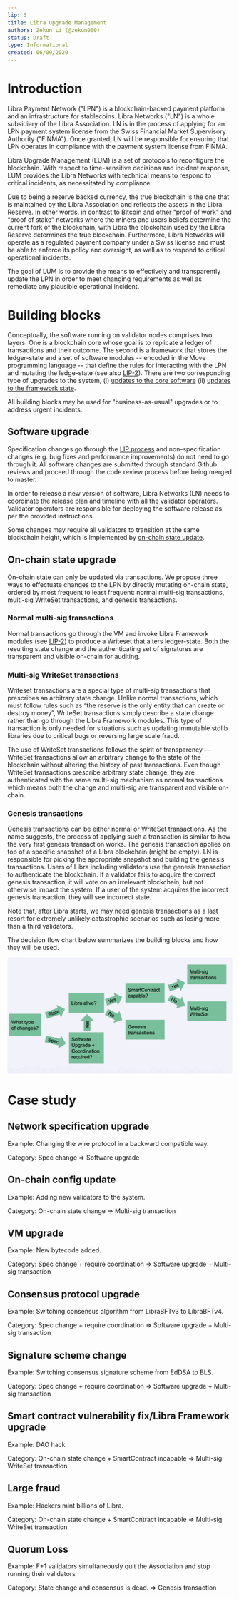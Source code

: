```yaml
---
lip: 3
title: Libra Upgrade Management
authors: Zekun Li (@zekun000)
status: Draft
type: Informational
created: 06/09/2020
---
```


# Introduction
Libra Payment Network ("LPN") is a blockchain-backed payment platform and an infrastructure for stablecoins. Libra Networks ("LN") is a whole subsidiary of the Libra Association. LN is in the process of applying for an LPN payment system license from the Swiss Financial Market Supervisory Authority ("FINMA"). Once granted, LN will be responsible for ensuring that LPN operates in compliance with the payment system license from FINMA.

Libra Upgrade Management (LUM) is a set of protocols to reconfigure the blockchain. With respect to time-sensitive decisions and incident response, LUM provides the Libra Networks with technical means to respond to critical incidents, as necessitated by compliance.

Due to being a reserve backed currency, the true blockchain is the one that is maintained by the Libra Association and reflects the assets in the Libra Reserve. In other words, in contrast to Bitcoin and other “proof of work” and “proof of stake” networks where the miners and users beliefs determine the current fork of the blockchain, with Libra the blockchain used by the Libra Reserve determines the true blockchain. Furthermore, Libra Networks will operate as a regulated payment company under a Swiss license and must be able to enforce its policy and oversight, as well as to respond to critical operational incidents.

The goal of LUM is to provide the means to effectively and transparently update the LPN in order to meet changing requirements as well as remediate any plausible operational incident.

# Building blocks
Conceptually, the software running on validator nodes comprises two layers. One is a blockchain core whose goal is to replicate a ledger of transactions and their outcome. The second is a framework that stores the ledger-state and a set of software modules -- encoded in the Move programming language -- that define the rules for interacting with the LPN and mutating the ledge-state (see also [LIP-2](./lip-2.md)). There are two corresponding type of upgrades to the system, (i) [updates to the core software](#software-upgrade) (ii) [updates to the framework state](#on-chain-state-upgrade).

All building blocks may be used for "business-as-usual" upgrades or to address urgent incidents.

## Software upgrade
Specification changes go through the [LIP process](./lip-0.md) and non-specification changes (e.g. bug fixes and performance improvements) do not need to go through it. All software changes are submitted through standard Github reviews and proceed through the code review process before being merged to master.

In order to release a new version of software, Libra Networks (LN) needs to coordinate the release plan and timeline with all the validator operators. Validator operators are responsible for deploying the software release as per the provided instructions.

Some changes may require all validators to transition at the same blockchain height, which is implemented by [on-chain state update](#on-chain-state-upgrade).

## On-chain state upgrade
On-chain state can only be updated via transactions. We propose three ways to effectuate changes to the LPN by directly mutating on-chain state, ordered by most frequent to least frequent: normal multi-sig transactions, multi-sig WriteSet transactions, and genesis transactions.

### Normal multi-sig transactions
Normal transactions go through the VM and invoke Libra Framework modules (see [LIP-2](./lip-2.md)) to produce a Writeset that alters ledger-state. Both the resulting state change and the authenticating set of signatures are transparent and visible on-chain for auditing.

### Multi-sig WriteSet transactions
Writeset transactions are a special type of multi-sig transactions that prescribes an arbitrary state change. Unlike normal transactions, which must follow rules such as “the reserve is the only entity that can create or destroy money”, WriteSet transactions simply describe a state change rather than go through the Libra Framework modules. This type of transaction is only needed for situations such as updating immutable stdlib libraries due to critical bugs or reversing large scale fraud.

The use of WriteSet transactions follows the spirit of transparency — WriteSet transactions allow an arbitrary change to the state of the blockchain without altering the history of past transactions.
Even though WriteSet transactions prescribe arbitrary state change, they are authenticated with the same multi-sig mechanism as normal transactions which means both the change and multi-sig are transparent and visible on-chain.

### Genesis transactions
Genesis transactions can be either normal or WriteSet transactions. As the name suggests, the process of applying such a transaction is similar to how the very first genesis transaction works. The genesis transaction applies on top of a specific snapshot of a Libra blockchain (might be empty). LN is responsible for picking the appropriate snapshot and building the genesis transactions. Users of Libra including validators use the genesis transaction to authenticate the blockchain. If a validator fails to acquire the correct genesis transaction, it will vote on an irrelevant blockchain, but not otherwise impact the system. If a user of the system acquires the incorrect genesis transaction, they will see incorrect state.

Note that, after Libra starts, we may need genesis transactions as a last resort for extremely unlikely catastrophic scenarios such as losing more than a third validators.

The decision flow chart below summarizes the building blocks and how they will be used.

![Decision flow](../static/img/LIP-3-decision-flow.png)

# Case study

## Network specification upgrade
Example: Changing the wire protocol in a backward compatible way.

Category: Spec change => Software upgrade
## On-chain config update
Example: Adding new validators to the system.

Category: On-chain state change => Multi-sig transaction
## VM upgrade
Example: New bytecode added.

Category: Spec change + require coordination => Software upgrade + Multi-sig transaction
## Consensus protocol upgrade
Example: Switching consensus algorithm from LibraBFTv3 to LibraBFTv4.

Category: Spec change + require coordination => Software upgrade + Multi-sig transaction
## Signature scheme change
Example: Switching consensus signature scheme from EdDSA to BLS.

Category: Spec change + require coordination => Software upgrade + Multi-sig transaction
## Smart contract vulnerability fix/Libra Framework upgrade
Example: DAO hack

Category: On-chain state change + SmartContract incapable => Multi-sig WriteSet transaction
## Large fraud
Example: Hackers mint billions of Libra.

Category: On-chain state change + SmartContract incapable => Multi-sig WriteSet transaction
## Quorum Loss
Example: F+1 validators simultaneously quit the Association and stop running their validators

Category: State change and consensus is dead. => Genesis transaction
